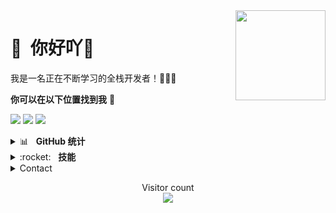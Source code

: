 <img src="https://avatars.githubusercontent.com/u/42208852?s=400&u=c1ca8b6e2e41ea1c1817271d40b3cadd1d8d9836&v=4" width="144" align="right" hspace="0" />

<span>👋<span/> &nbsp;你好吖🎉
======

我是一名正在不断学习的全栈开发者！👨🏻‍💻

**你可以在以下位置找到我** 🔗

[<img src="https://img.shields.io/badge/website-%E4%B8%AA%E4%BA%BA%E7%BD%91%E7%AB%99-008c8c"/>](https://www.longyinstudio.cn/)
[<img src="https://img.shields.io/badge/blog-%E5%8D%9A%E5%AE%A2-56b981"/>](https://blog.longyinstudio.cn/)
[<img src="https://img.shields.io/badge/bilibli-B%E7%AB%99-f27199"/>](https://space.bilibili.com/454410111)

<details>
<summary>📊&nbsp;&nbsp;&nbsp;<b>GitHub 统计</b></summary>
<br/>
<img src="https://streak-stats.demolab.com?user=LongYinStudio&theme=onedark&locale=zh_Hans&date_format=%5BY.%5Dn.j&card_width=400" alt="GitHub Stats/Statistics"/>
<img src="https://github-readme-stats.vercel.app/api?username=LongYinStudio&show_icons=true&bg_color=00000000" alt="GitHub Stats/Statistics"/>
<br/>
<img src="https://github-readme-stats.vercel.app/api/top-langs/?username=LongYinStudio&layout=compact&langs_count=12" alt="GitHub Top or Most Used Languages"/>
</details>

<details>
<summary>:rocket:&nbsp;&nbsp;&nbsp;<b>技能</b></summary>
<br/>
<img src="https://skillicons.dev/icons?i=html,css,js,ts,sass,vue,nodejs,express,react,jquery,svg,electron,laravel,vite,webpack,gulp,babel,c,java,php,py,lua,go,md,mysql,mongodb,sqlite,redis,linux,git,vim,neovim,nginx,docker&theme=light&perline=16" alt="Skills"/>
</details>

<details>
<summary>Contact</summary>
  
1. QQ:1606776851
2. WeChat:JAVA1606776851

</details>

<p align="center"> 
  Visitor count<br>
  <img src="https://profile-counter.glitch.me/LongYinStudio/count.svg" />
</p>
